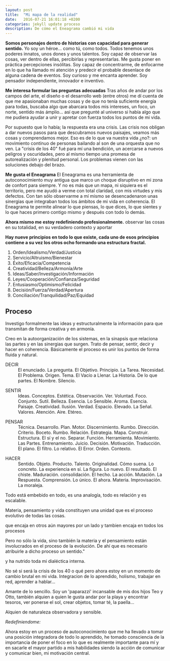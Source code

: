 ```yaml
---
layout: post
title:  "Mi mapa de la realidad"
date:   2016-07-21 16:01:18 +0200
categories: jekyll update proceso
description: De cómo el Eneagrama cambió mi vida
---
```


**Somos personajes dentro de historias con capacidad para generar sentido.**
Yo soy un héroe... como tú, como todos.
Todos tenemos unos poderes innatos, unos dones y unos talentos. Soy capaz de observar las cosas, ver dentro de ellas, percibirlas y representarlas. Me gusta poner en práctica percepciones insólitas. Soy capaz de concentrarme, de enfocarme en lo que ha llamado mi atención y predecir el probable desenlace de alguna cadena de eventos. Soy curioso y me encanta aprender. Soy pensador independiente, innovador e inventivo.

**Me interesa formular las preguntas adecuadas**
Tras años de andar por los campos del arte, el diseño o el desarrollo web (entre otros) me dí cuenta de que me apasionaban muchas cosas y de que no tenía suficiente energía para todas, buscaba algo que abarcara todos mis intereses, un foco, un norte, sentido más ámplio... así que pregunté al universo si había algo que me pudiera ayudar a unir y apretar con fuerza todos los puntos de mi vida.

Por supuesto que lo había; la respuesta era una crisis.
Las crisis nos obligan a dar nuevos pasos para que descubramos nuevos paisajes, veamos más cosas y comprendamos mejor. Eso es de lo que va nuestra vida ¿no?: un movimiento contínuo de personas bailando al son de una orquesta que no ven. La "crisis de los 40" fué para mí una bendición, un acercarse a nuevos peligros y oscuridades, pero al mismo tiempo una promesa de autorealización y plenitud personal. Los problemas vienen con las soluciones debajo del brazo.

**Me gusta el Eneagrama**
El Eneagrama es una herramienta de autoconocimiento muy antigua que marco un choque disruptivo en mi zona de confort para siempre. Y no es más que un mapa, ni siquiera es el territorio, pero me ayudó a verme con total claridad, con mis virtudes y mis defectos. Con tan sólo observarme a mí mismo se desencadenaron unas sinergias que integraban todos los ámbitos de mi vida en coherencia. El Eneagrama te permite alinear lo que piensas, lo que dices, lo que sientes y lo que haces primero contigo mismo y después con todo lo demás.

**Ahora mismo me estoy redefiniendo profesionalmente.**
observar las cosas en su totalidad, en su verdadero contexto y aportar



<b>Hay nueve principios en todo lo que existe, cada uno de esos principios contiene a su vez los otros ocho formando una estructura fractal.</b>
<ol>
  <li>Orden/Idealismo/Verdad/Justicia</li>
  <li>Servicio/Altruismo/Bienestar</li>
  <li>Éxito/Eficacia/Competencia</li>
  <li>Creatividad/Belleza/Armonía/Arte</li>
  <li>Ideas/Saber/Investigación/Información</li>
  <li>Leyes/Cooperación/Confianza/Seguridad</li>
  <li>Entusiasmo/Optimismo/Felicidad</li>
  <li>Decisión/Fuerza/Verdad/Apertura</li>
  <li>Conciliación/Tranquilidad/Paz/Equidad</li>
</ol>

<section>
  <h1>Proceso</h1>
  Investigo formalmente las ideas y estructuralmente la información
   para que transmitan de forma creativa y en armonía.


  <p>Creo en la autoorganización de los sistemas, en la sinapsis que relaciona las partes y en las sinergias que surgen. Trato de pensar, sentir, decir y hacer en coherencia. Básicamente el proceso es unir los puntos de forma fluida y natural.</p>

  <dl>
    <dt>DECIR</dt>
    <dd>El enunciado. La pregunta. El Objetivo. Principio. La Tarea. Necesidad. El Problema. Origen. Tema. El Vacío a Llenar. La Historia. De lo que partes. El Nombre. Silencio.</dd>
  </dl>
  <dl>
    <dt>SENTIR</dt>
    <dd>Ideas. Conceptos. Estética. Observación. Ver. Voluntad. Foco. Conjunto. Sutil. Belleza. Esencia. Lo Sensible. Aroma. Esencia. Paisaje. Creatividad. Ilusión. Verdad. Espacio. Elevado. La Señal. Valores. Atención. Aire. Etéreo.</dd>
  </dl>
  <dl>
    <dt>PENSAR</dt>
    <dd>Técnica. Desarrollo. Plan. Motor. Discernimiento. Rumbo. Dirección. Criterio. Boceto. Rumbo. Relación. Estrategia. Mapa. Construir. Estructura. El sí y el no. Separar. Función. Herramienta. Movimiento. Las Partes. Entrenamiento. Juicio. Decisión. Motivación. Traducción. El plano. El filtro. Lo relativo. El Error. Orden. Contexto.</dd>
  </dl>
  <dl>
    <dt>HACER</dt>
    <dd>Sentido. Objeto. Producto. Talento. Originalidad. Cómo suena. Lo concreto. La experiencia en sí. La figura. Lo nuevo. El resultado. El chiste. Maduración. consolidación. El hecho. La acción. Mutación. La Respuesta. Comprensión. Lo único. El ahora. Materia. Improvisación. La moraleja.</dd>
  </dl>
</section>


Todo está embebido en todo, es una analogía, todo es relación y es escalable.

Materia, pensamiento y vida constituyen una unidad que es el proceso evolutivo de todas las cosas.

que encaja en otros aún mayores por un lado y tambien encaja en todos los procesos

Pero no sólo la vida, sino también la materia y el pensamiento están involucrados en el proceso de la evolución. De ahí que es necesario atribuirle a dicho proceso un sentido."


y ha nutrido toda mi dialéctica interna.

No sé si será la crisis de los 40 o qué pero ahora estoy en un momento de cambio brutal en mi vida. Integracion de lo aprendido, holismo, trabajar en red, aprender a hablar...

Amante de lo sencillo.
Soy un 'paparazzi' incansable de mis dos hijos Teo y Otto, también alquien a quien le gusta andar por la playa y encontrar tesoros, ver ponerse el sol, crear objetos, tomar té, la paella...

Alquien de naturaleza observadora y sensible.

*Redefiniendome:*

Ahora estoy en un proceso de autoconocimiento que me ha llevado a tomar una posición integradora de todo lo aprendido, he tomado consciencia de la importancia de poner el foco en lo que es realmente importante para mí y en sacarle el mayor partido a mis habilidades siendo la acción de comunicar y comunicar bien, mi motivación central.
